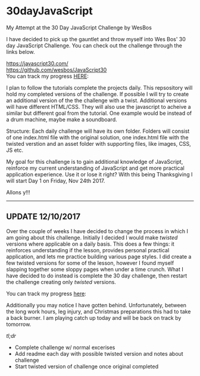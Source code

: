 # 30dayJavaScript
My Attempt at the 30 Day JavaScript Challenge by WesBos

I have decided to pick up the gauntlet and throw myself into Wes Bos' 30 day JavaScript Challenge. You can check out the challenge through the links below.

https://javascript30.com/<br />
https://github.com/wesbos/JavaScript30<br />
You can track my progress [HERE](https://dalekrider.github.io/30dayJavaScript/ "My #javascript30 Page"):

I plan to follow the tutorials complete the projects daily. This repsository will hold my completed versions of the challenge. If possible I will try to create an additional version of the the challenge with a twist. Additional versions will have different HTML/CSS. They will also use the javascript to acheive a similar but different goal from the tutorial. One example would be instead of a drum machine, maybe make a soundboard. 

Structure:
Each daily challenge will have its own folder. Folders will consist of one index.html file with the original solution, one index.html file with the twisted verstion and an asset folder with supporting files, like images, CSS, JS etc.

My goal for this challenge is to gain additional knowledge of JavaScript, reinforce my current understanding of JavaScript and get more practical application experience. Use it or lose it right? With this being Thanksgiving I will start Day 1 on Friday, Nov 24th 2017.

Allons y!!!

---

## UPDATE 12/10/2017

Over the couple of weeks I have decided to change the process in which I am going about this challenge. Initially I decided I would make _twisted_ versions where applicable on a daily basis. This does a few things: it reinforces understanding if the lesson, provides personal practical application, and lets me practice building various page styles. I did create a few twisted versions for some of the lesson, however I found myself slapping together some sloppy pages when under a time crunch. What I have decided to do instead is complete the 30 day challenge, then restart the challenge creating only _twisted_ versions.

You can track my progress 
[here](https://dalekrider.github.io/30dayJavaScript/ "My #javascript30 Page"):

Additionally you may notice I have gotten behind. Unfortunately, between the long work hours, leg injury, and Christmas preparations this had to take a back burner. I am playing catch up today and will be back on track by tomorrow.

_tl;dr_

* Complete challenge w/ normal excerises
* Add readme each day with possible twisted version and notes about challenge
* Start twisted version of challenge once original completed
